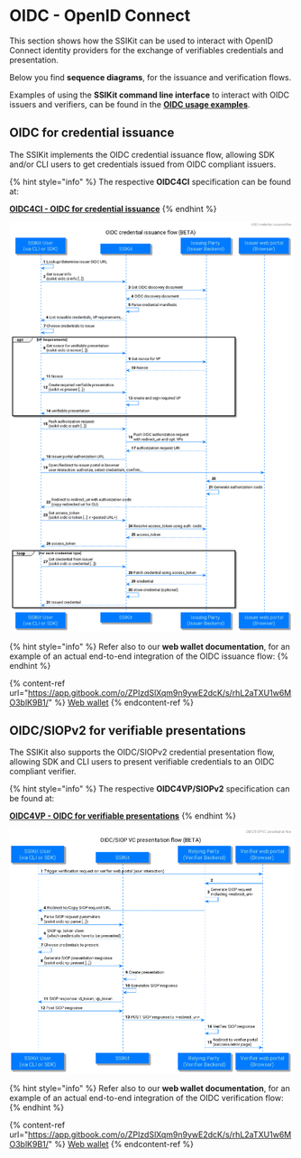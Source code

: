 # OIDC - OpenID Connect

This section shows how the SSIKit can be used to interact with OpenID Connect identity providers for the exchange of verifiables credentials and presentation.

Below you find **sequence diagrams**, for the issuance and verification flows.

Examples of using the **SSIKit command line interface** to interact with OIDC issuers and verifiers, can be found in the [**OIDC usage examples**](../usage-examples/oidc/usage-examples.md).

## OIDC for credential issuance

The SSIKit implements the OIDC credential issuance flow, allowing SDK and/or CLI users to get credentials issued from OIDC compliant issuers.

{% hint style="info" %}
The respective **OIDC4CI** specification can be found at:

[**OIDC4CI - OIDC for credential issuance**](https://tlodderstedt.github.io/openid-connect-4-verifiable-credential-issuance-1\_0-01.html)
{% endhint %}


![OIDC for CI](puml/oidc-credential-issuance-ssikit.png)

{% hint style="info" %}
Refer also to our **web wallet documentation**, for an example of an actual end-to-end integration of the OIDC issuance flow:
{% endhint %}

{% content-ref url="https://app.gitbook.com/o/ZPIzdSlXqm9n9ywE2dcK/s/rhL2aTXU1w6MO3blK9B1/" %}
[Web wallet](https://app.gitbook.com/o/ZPIzdSlXqm9n9ywE2dcK/s/rhL2aTXU1w6MO3blK9B1/)
{% endcontent-ref %}

## OIDC/SIOPv2 for verifiable presentations

The SSIKit also supports the OIDC/SIOPv2 credential presentation flow, allowing SDK and CLI users to present verifiable credentials to an OIDC compliant verifier.

{% hint style="info" %}
The respective **OIDC4VP/SIOPv2** specification can be found at:

[**OIDC4VP - OIDC for verifiable presentations**](https://openid.net/specs/openid-connect-4-verifiable-presentations-1\_0.html)
{% endhint %}

![OIDC for VP](puml/siop-vc-presentation-ssikit.png)


{% hint style="info" %}
Refer also to our **web wallet documentation**, for an example of an actual end-to-end integration of the OIDC verification flow:
{% endhint %}

{% content-ref url="https://app.gitbook.com/o/ZPIzdSlXqm9n9ywE2dcK/s/rhL2aTXU1w6MO3blK9B1/" %}
[Web wallet](https://app.gitbook.com/o/ZPIzdSlXqm9n9ywE2dcK/s/rhL2aTXU1w6MO3blK9B1/)
{% endcontent-ref %}

